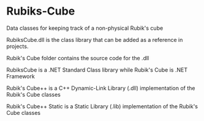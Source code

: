 # Rubiks-Cube
Data classes for keeping track of a non-physical Rubik's cube

RubiksCube.dll is the class library that can be added as a reference in projects.

Rubik's Cube folder contains the source code for the .dll

RubiksCube is a .NET Standard Class library while Rubik's Cube is .NET Framework

Rubik's Cube++ is a C++ Dynamic-Link Library (.dll) implementation of the Rubik's Cube classes

Rubik's Cube++ Static is a Static Library (.lib) implementation of the Rubik's Cube classes
